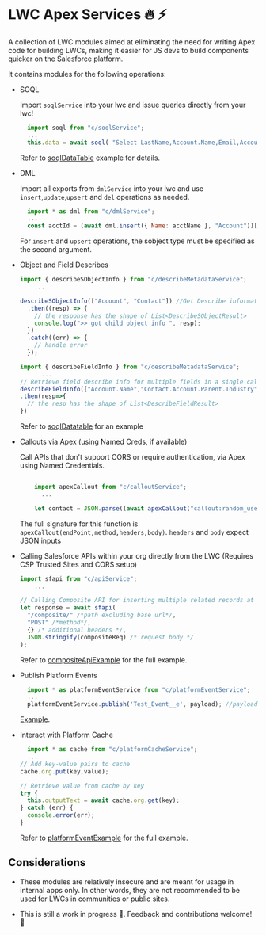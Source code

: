 # LWC Apex Services :fire: :zap:

A collection of LWC modules aimed at eliminating the need for writing Apex code for building LWCs, making it easier for JS devs to build components quicker on the Salesforce platform.

It contains modules for the following operations:

- SOQL

  Import `soqlService` into your lwc and issue queries directly from your lwc!

  ```js
    import soql from "c/soqlService";
    ...
    this.data = await soql( "Select LastName,Account.Name,Email,Account.Owner.LastName from Contact");
  ```

  Refer to [soqlDataTable](examples/main/default/lwc/soqlDatatable/) example for details.

- DML

  Import all exports from `dmlService` into your lwc and use `insert`,`update`,`upsert` and `del` operations as needed.

  ```js
    import * as dml from "c/dmlService";
    ...
    const acctId = (await dml.insert({ Name: acctName }, "Account"))[0]; //the method accepts either a single json record or json array and always returns an array of ids.
  ```

  For `insert` and `upsert` operations, the sobject type must be specified as the second argument.

- Object and Field Describes

  ```js
  import { describeSObjectInfo } from "c/describeMetadataService";
      ...

  describeSObjectInfo(["Account", "Contact"]) //Get Describe information for multiple SObjects in a single call
    .then((resp) => {
      // the response has the shape of List<DescribeSObjectResult>
      console.log(">> got child object info ", resp);
    })
    .catch((err) => {
      // handle error
    });

  ```

  ```js
  import { describeFieldInfo } from "c/describeMetadataService";
        ...
  // Retrieve field describe info for multiple fields in a single call, including relationship fields
  describeFieldInfo(["Account.Name","Contact.Account.Parent.Industry"])
  .then(resp=>{
    // the resp has the shape of List<DescribeFieldResult>
  })

  ```

  Refer to [soqlDatatable](examples/main/default/lwc/soqlDatatable/) for an example

- Callouts via Apex (using Named Creds, if available)

  Call APIs that don't support CORS or require authentication, via Apex using Named Credentials.

  ```js

      import apexCallout from "c/calloutService";
        ...

      let contact = JSON.parse((await apexCallout("callout:random_user/api")).body); //https://randomuser.me/
  ```

  The full signature for this function is `apexCallout(endPoint,method,headers,body)`. `headers` and `body` expect JSON inputs

- Calling Salesforce APIs within your org directly from the LWC (Requires CSP Trusted Sites and CORS setup)

  ```js
  import sfapi from "c/apiService";
      ...

  // Calling Composite API for inserting multiple related records at once
  let response = await sfapi(
    "/composite/" /*path excluding base url*/,
    "POST" /*method*/,
    {} /* additional headers */,
    JSON.stringify(compositeReq) /* request body */
  );
  ```

  Refer to [compositeApiExample](examples/main/default/lwc/compositeApiExample/) for the full example.

- Publish Platform Events

  ```js
    import * as platformEventService from "c/platformEventService";
    ...
    platformEventService.publish('Test_Event__e', payload); //payload would be a json object with the shape of the Platform Event being published
  ```

  [Example](examples/main/default/lwc/platformEventExample/).

- Interact with Platform Cache

  ```js
    import * as cache from "c/platformCacheService";
    ...
  // Add key-value pairs to cache
  cache.org.put(key,value);

  // Retrieve value from cache by key
  try {
    this.outputText = await cache.org.get(key);
  } catch (err) {
    console.error(err);
  }
  ```

  Refer to [platformEventExample](examples/main/default/lwc/platformCacheExample/) for the full example.

## Considerations

- These modules are relatively insecure and are meant for usage in internal apps only. In other words, they are not recommended to be used for LWCs in communities or public sites.

- This is still a work in progress :wrench:. Feedback and contributions welcome! :pray:
